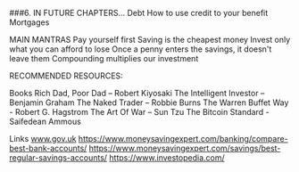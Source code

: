 ###6. IN FUTURE CHAPTERS...
Debt
How to use credit to your benefit
Mortgages

MAIN MANTRAS
Pay yourself first
Saving is the cheapest money
Invest only what you can afford to lose
Once a penny enters the savings, it doesn't leave them
Compounding multiplies our investment


RECOMMENDED RESOURCES:

Books
Rich Dad, Poor Dad – Robert Kiyosaki
The Intelligent Investor – Benjamin Graham
The Naked Trader – Robbie Burns
The Warren Buffet Way - Robert G. Hagstrom
The Art Of War – Sun Tzu
The Bitcoin Standard - Saifedean Ammous

Links
www.gov.uk
https://www.moneysavingexpert.com/banking/compare-best-bank-accounts/
https://www.moneysavingexpert.com/savings/best-regular-savings-accounts/
https://www.investopedia.com/
